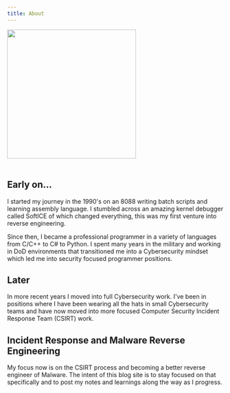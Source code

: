 ```yaml
---
title: About
---
```

<p id="about-me-image">
    <img src="{{ site.url }}/assets/img/profile.jpg" width="300px" />
</p>
<h2 style="padding-top: 1.2rem;">Early on...</h2>
I started my journey in the 1990's on an 8088 writing batch scripts and learning assembly language. I stumbled across an amazing kernel debugger called SoftICE of which changed everything, this was my first venture into reverse engineering.

Since then, I became a professional programmer in a variety of languages from C/C++ to C# to Python.  I spent many years in the military and working in DoD environments that transitioned me into a Cybersecurity mindset which led me into security focused programmer positions.

## Later
In more recent years I moved into full Cybersecurity work.  I've been in positions where I have been wearing all the hats in small Cybersecurity teams and have now moved into more focused Computer Security Incident Response Team (CSIRT) work.

## Incident Response and Malware Reverse Engineering
My focus now is on the CSIRT process and becoming a better reverse engineer of Malware.  The intent of this blog site is to stay focused on that specifically and to post my notes and learnings along the way as I progress.
